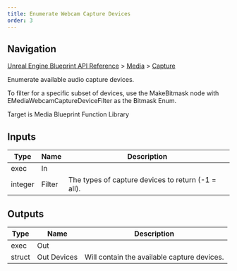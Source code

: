 ```yaml
---
title: Enumerate Webcam Capture Devices
order: 3
---
```

## Navigation

[Unreal Engine Blueprint API Reference](https://dev.epicgames.com/documentation/en-us/unreal-engine/BlueprintAPI) > [Media](https://dev.epicgames.com/documentation/en-us/unreal-engine/BlueprintAPI/Media) > [Capture](https://dev.epicgames.com/documentation/en-us/unreal-engine/BlueprintAPI/Media/Capture)

Enumerate available audio capture devices.

To filter for a specific subset of devices, use the MakeBitmask node
with EMediaWebcamCaptureDeviceFilter as the Bitmask Enum.

Target is Media Blueprint Function Library

## Inputs

| Type | Name | Description |
| --- | --- | --- |
| exec | In |  |
| integer | Filter | The types of capture devices to return (-1 = all). |

## Outputs

| Type | Name | Description |
| --- | --- | --- |
| exec | Out |  |
| struct | Out Devices | Will contain the available capture devices. |
